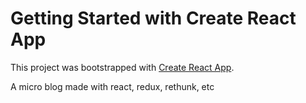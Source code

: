 # Getting Started with Create React App

This project was bootstrapped with [Create React App](https://github.com/facebook/create-react-app).

A micro blog made with react, redux, rethunk, etc
